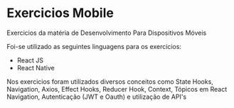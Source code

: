 # Exercicios Mobile
Exercicios da matéria de Desenvolvimento Para Dispositivos Móveis

Foi-se utilizado as seguintes linguagens para os exercicios:

- React JS
- React Native

Nos exercicios foram utilizados diversos conceitos como State Hooks, Navigation, Axios, Effect Hooks, Reducer Hook, Context, Tópicos em React Navigation, Autenticação (JWT e Oauth) e utilização de API's
